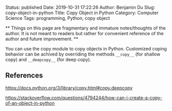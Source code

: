 Status: published
Date: 2019-10-31 17:22:26
Author: Benjamin Du
Slug: copy-object-in-python
Title: Copy Object in Python
Category: Computer Science
Tags: programming, Python, copy object

**
Things on this page are fragmentary and immature notes/thoughts of the author.
It is not meant to readers but rather for convenient reference of the author and future improvement.
**

You can use the copy module to copy objects in Python. 
Customized coping behavior can be achived by overriding the methods `__copy__` (for shallow copy)
    and `__deepcopy__` (for deep copy).

## References

https://docs.python.org/3/library/copy.html#copy.deepcopy

https://stackoverflow.com/questions/4794244/how-can-i-create-a-copy-of-an-object-in-python
